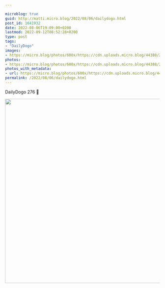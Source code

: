 ```yaml
---

microblog: true
guid: http://matti.micro.blog/2022/08/06/dailydogo.html
post_id: 1641932
date: 2022-08-06T19:09:00+0200
lastmod: 2022-09-12T08:52:20+0200
type: post
tags:
- "DailyDogo"
images:
- https://micro.blog/photos/600x/https://cdn.uploads.micro.blog/44388/2022/ff59e8978a.jpg
photos:
- https://micro.blog/photos/600x/https://cdn.uploads.micro.blog/44388/2022/ff59e8978a.jpg
photos_with_metadata:
- url: https://micro.blog/photos/600x/https://cdn.uploads.micro.blog/44388/2022/ff59e8978a.jpg
permalink: /2022/08/06/dailydogo.html
---
```

DailyDogo 276 🐶

<img src="/media/uploads/2022/ff59e8978a.jpg" width="600" height="600" alt="" />
